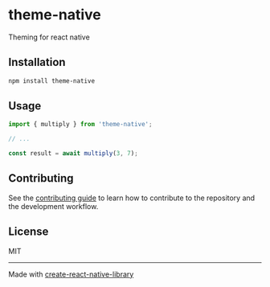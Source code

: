 # theme-native

Theming for react native

## Installation

```sh
npm install theme-native
```

## Usage

```js
import { multiply } from 'theme-native';

// ...

const result = await multiply(3, 7);
```

## Contributing

See the [contributing guide](CONTRIBUTING.md) to learn how to contribute to the repository and the development workflow.

## License

MIT

---

Made with [create-react-native-library](https://github.com/callstack/react-native-builder-bob)
